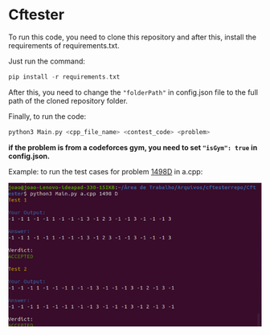 # Cftester

To run this code, you need to clone this repository and after this, install the requirements of requirements.txt.

Just run the command:

```c
pip install -r requirements.txt
```

After this, you need to change the `"folderPath"` in config.json file to the full path of the cloned repository folder.

Finally, to run the code:

```c
python3 Main.py <cpp_file_name> <contest_code> <problem>
```

**if the problem is from a codeforces gym, you need to set `"isGym": true` in config.json.**

Example: to run the test cases for problem [1498D](https://codeforces.com/contest/1498/problem/D) in a.cpp:

![](https://raw.githubusercontent.com/jonh14lk/Cftester/master/printt.png)

